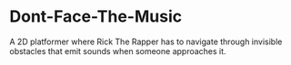 # Dont-Face-The-Music
 A 2D platformer where Rick The Rapper has to navigate through invisible obstacles that emit sounds when someone approaches it.
